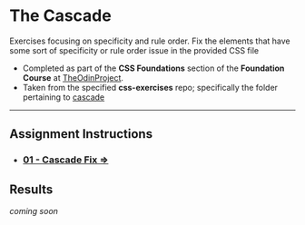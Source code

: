 # The Cascade

Exercises focusing on specificity and rule order. Fix the elements that have some sort of specificity or rule order
issue in the provided CSS file

- Completed as part of the **CSS Foundations** section of the **Foundation Course** at
  [TheOdinProject](https://www.theodinproject.com).
- Taken from  the specified **css-exercises** repo; specifically the folder pertaining to
  [cascade](https://github.com/TheOdinProject/css-exercises/tree/main/foundations/cascade)


---

## Assignment Instructions

 - ### [01 - Cascade Fix &rArr;](./01-cascade-fix/)


## Results

*coming soon*

<!-- <table>

<tr>
<td>

### 01 - CSS Methods

</td>
<td></td>
<td></td>

<tr>
<td>

#### UNSTYLED

</td>
<td></td>
<td>

#### STYLED

</td>
</tr>

<tr>
<td>

![css methods unstyled](./img/unstyled1.png)

</td>
<td>
<h1>&rArr;</h1>
</td>
<td>

![css methods styled](./img/styled1.png)

</td>
</tr>

<tr>
<td>

### 02 - Class ID Selectors

</td>
<td></td>
<td></td>
</tr>

<tr>
<td>

#### UNSTYLED

</td>
<td></td>
<td>

#### STYLED

</td>
</tr>

<tr>
<td>

![css methods unstyled](./img/unstyled2.png)

</td>
<td>
<h1>&rArr;</h1>
</td>
<td>

![css methods styled](./img/styled2.png)

</td>
</tr>

<tr>
<td>

### 03 - Grouping Selectors

</td>
<td></td>
<td></td>
</tr>

<tr>
<td>

#### UNSTYLED

</td>
<td></td>
<td>

#### STYLED

</td>
</tr>

<tr>
<td>

![grouping selectors unstyled](./img/unstyled3.png)

</td>
<td>
<h1>&rArr;</h1>
</td>
<td>

![grouping selectors styled](./img/styled3.png)

</td>
</tr>

<tr>
<td>

### 04 - Chaining Selectors

</td>
<td></td>
<td></td>
</tr>

<tr>
<td>

#### UNSTYLED

</td>
<td></td>
<td>

#### STYLED

</td>
</tr>

<tr>
<td>

![chaining selectors unstyled](./img/unstyled4.png)

</td>
<td>
<h1>&rArr;</h1>
</td>
<td>

![chaining selectors styled](./img/styled4.png)

</td>
</tr>

<tr>
<td>

### 05 - Descendant Combinator

</td>
<td></td>
<td></td>
</tr>

<tr>
<td>

#### UNSTYLED

</td>
<td></td>
<td>

#### STYLED

</td>
</tr>

<tr>
<td>

![descendant combinator unstyled](./img/unstyled5.png)

</td>
<td>
<h1>&rArr;</h1>
</td>
<td>

![descendant combinator styled](./img/styled5.png)

</td>
</tr>

</table> -->

